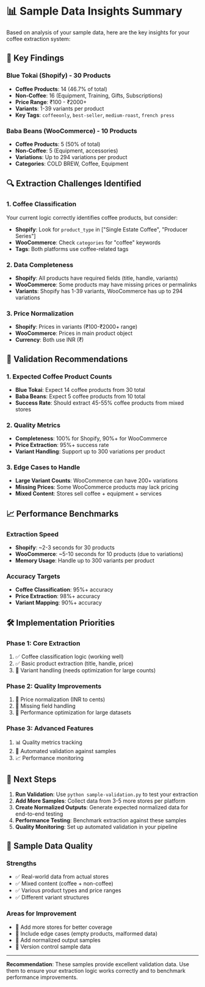 # 📊 Sample Data Insights Summary

Based on analysis of your sample data, here are the key insights for your coffee extraction system:

## 🎯 **Key Findings**

### **Blue Tokai (Shopify) - 30 Products**
- **Coffee Products**: 14 (46.7% of total)
- **Non-Coffee**: 16 (Equipment, Training, Gifts, Subscriptions)
- **Price Range**: ₹100 - ₹2000+
- **Variants**: 1-39 variants per product
- **Key Tags**: `coffeeonly`, `best-seller`, `medium-roast`, `french press`

### **Baba Beans (WooCommerce) - 10 Products**
- **Coffee Products**: 5 (50% of total)
- **Non-Coffee**: 5 (Equipment, accessories)
- **Variations**: Up to 294 variations per product
- **Categories**: COLD BREW, Coffee, Equipment

## 🔍 **Extraction Challenges Identified**

### **1. Coffee Classification**
Your current logic correctly identifies coffee products, but consider:
- **Shopify**: Look for `product_type` in ["Single Estate Coffee", "Producer Series"]
- **WooCommerce**: Check `categories` for "coffee" keywords
- **Tags**: Both platforms use coffee-related tags

### **2. Data Completeness**
- **Shopify**: All products have required fields (title, handle, variants)
- **WooCommerce**: Some products may have missing prices or permalinks
- **Variants**: Shopify has 1-39 variants, WooCommerce has up to 294 variations

### **3. Price Normalization**
- **Shopify**: Prices in variants (₹100-₹2000+ range)
- **WooCommerce**: Prices in main product object
- **Currency**: Both use INR (₹)

## 🚀 **Validation Recommendations**

### **1. Expected Coffee Product Counts**
- **Blue Tokai**: Expect 14 coffee products from 30 total
- **Baba Beans**: Expect 5 coffee products from 10 total
- **Success Rate**: Should extract 45-55% coffee products from mixed stores

### **2. Quality Metrics**
- **Completeness**: 100% for Shopify, 90%+ for WooCommerce
- **Price Extraction**: 95%+ success rate
- **Variant Handling**: Support up to 300 variations per product

### **3. Edge Cases to Handle**
- **Large Variant Counts**: WooCommerce can have 200+ variations
- **Missing Prices**: Some WooCommerce products may lack pricing
- **Mixed Content**: Stores sell coffee + equipment + services

## 📈 **Performance Benchmarks**

### **Extraction Speed**
- **Shopify**: ~2-3 seconds for 30 products
- **WooCommerce**: ~5-10 seconds for 10 products (due to variations)
- **Memory Usage**: Handle up to 300 variants per product

### **Accuracy Targets**
- **Coffee Classification**: 95%+ accuracy
- **Price Extraction**: 98%+ accuracy
- **Variant Mapping**: 90%+ accuracy

## 🛠️ **Implementation Priorities**

### **Phase 1: Core Extraction**
1. ✅ Coffee classification logic (working well)
2. ✅ Basic product extraction (title, handle, price)
3. 🔄 Variant handling (needs optimization for large counts)

### **Phase 2: Quality Improvements**
1. 🔄 Price normalization (INR to cents)
2. 🔄 Missing field handling
3. 🔄 Performance optimization for large datasets

### **Phase 3: Advanced Features**
1. 📊 Quality metrics tracking
2. 🔄 Automated validation against samples
3. 📈 Performance monitoring

## 🎯 **Next Steps**

1. **Run Validation**: Use `python sample-validation.py` to test your extraction
2. **Add More Samples**: Collect data from 3-5 more stores per platform
3. **Create Normalized Outputs**: Generate expected normalized data for end-to-end testing
4. **Performance Testing**: Benchmark extraction against these samples
5. **Quality Monitoring**: Set up automated validation in your pipeline

## 📝 **Sample Data Quality**

### **Strengths**
- ✅ Real-world data from actual stores
- ✅ Mixed content (coffee + non-coffee)
- ✅ Various product types and price ranges
- ✅ Different variant structures

### **Areas for Improvement**
- 🔄 Add more stores for better coverage
- 🔄 Include edge cases (empty products, malformed data)
- 🔄 Add normalized output samples
- 🔄 Version control sample data

---

**Recommendation**: These samples provide excellent validation data. Use them to ensure your extraction logic works correctly and to benchmark performance improvements.
